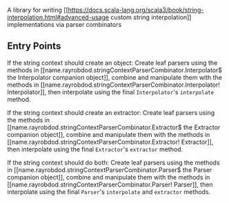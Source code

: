 A library for writing [[https://docs.scala-lang.org/scala3/book/string-interpolation.html#advanced-usage custom string interpolation]] implementations via parser combinators

## Entry Points

If the string context should create an object:
Create leaf parsers using the methods in [[name.rayrobdod.stringContextParserCombinator.Interpolator$ the Interpolator companion object]],
combine and manipulate them with the methods in [[name.rayrobdod.stringContextParserCombinator.Interpolator! Interpolator]],
then interpolate using the final `Interpolator`'s `interpolate` method.

If the string context should create an extractor:
Create leaf parsers using the methods in [[name.rayrobdod.stringContextParserCombinator.Extractor$ the Extractor companion object]],
combine and manipulate them with the methods in [[name.rayrobdod.stringContextParserCombinator.Extractor! Extractor]],
then interpolate using the final `Extractor`'s `extractor` method.

If the string context should do both:
Create leaf parsers using the methods in [[name.rayrobdod.stringContextParserCombinator.Parser$ the Parser companion object]],
combine and manipulate them with the methods in [[name.rayrobdod.stringContextParserCombinator.Parser! Parser]],
then interpolate using the final `Parser`'s `interpolate` and `extractor` methods.
